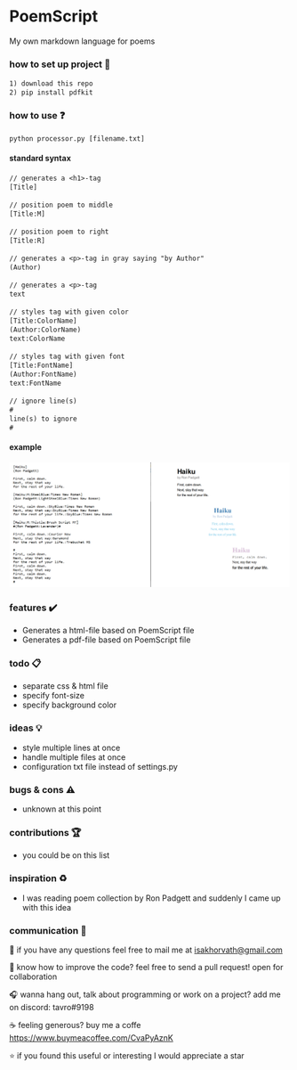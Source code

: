 # PoemScript
My own markdown language for poems

### how to set up project :file_folder:

```
1) download this repo
2) pip install pdfkit
```

### how to use :question:

```
python processor.py [filename.txt]
```

#### standard syntax
```
// generates a <h1>-tag
[Title] 

// position poem to middle
[Title:M]

// position poem to right
[Title:R]

// generates a <p>-tag in gray saying "by Author"
(Author) 

// generates a <p>-tag
text 

// styles tag with given color
[Title:ColorName]
(Author:ColorName)
text:ColorName

// styles tag with given font
[Title:FontName]
(Author:FontName)
text:FontName

// ignore line(s)
#
line(s) to ignore
#
```
#### example
![Example](preview.png)

### features :heavy_check_mark:
* Generates a html-file based on PoemScript file
* Generates a pdf-file based on PoemScript file

### todo :clipboard:
* separate css & html file
* specify font-size 
* specify background color

### ideas :bulb:
* style multiple lines at once
* handle multiple files at once
* configuration txt file instead of settings.py

### bugs & cons :warning:
* unknown at this point

### contributions :trophy:
* you could be on this list

### inspiration :recycle:
* I was reading poem collection by Ron Padgett and suddenly I came up with this idea

### communication :speech_balloon:
:email: if you have any questions feel free to mail me at isakhorvath@gmail.com

:beers: know how to improve the code? feel free to send a pull request! open for collaboration

:headphones: wanna hang out, talk about programming or work on a project? add me on discord: tavro#9198

:coffee: feeling generous? buy me a coffe https://www.buymeacoffee.com/CvaPyAznK

:star: if you found this useful or interesting I would appreciate a star 
